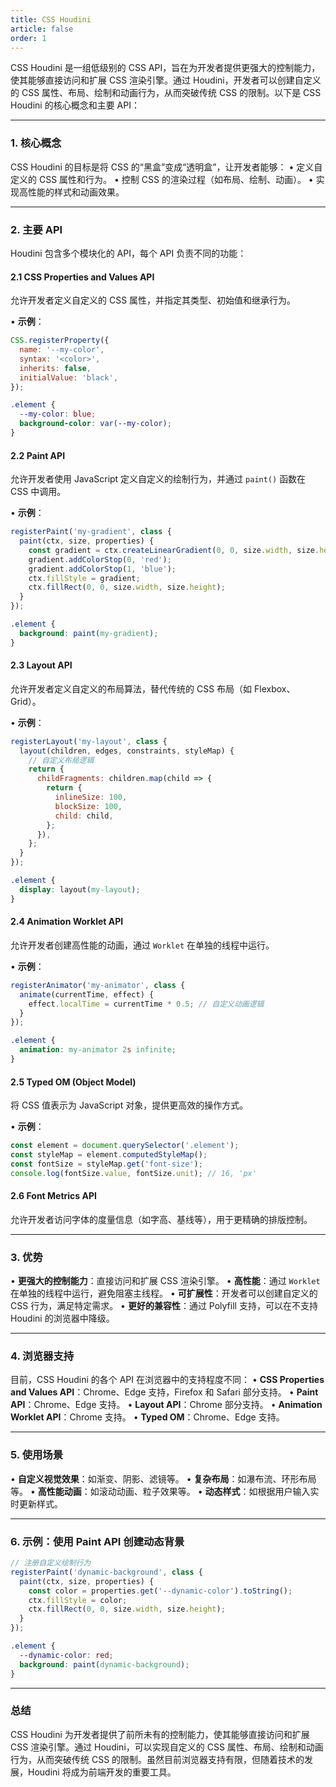 ```yaml
---
title: CSS Houdini
article: false
order: 1
---
```


CSS Houdini 是一组低级别的 CSS API，旨在为开发者提供更强大的控制能力，使其能够直接访问和扩展 CSS 渲染引擎。通过 Houdini，开发者可以创建自定义的 CSS 属性、布局、绘制和动画行为，从而突破传统 CSS 的限制。以下是 CSS Houdini 的核心概念和主要 API：

---

### **1. 核心概念**
CSS Houdini 的目标是将 CSS 的“黑盒”变成“透明盒”，让开发者能够：
• 定义自定义的 CSS 属性和行为。
• 控制 CSS 的渲染过程（如布局、绘制、动画）。
• 实现高性能的样式和动画效果。

---

### **2. 主要 API**
Houdini 包含多个模块化的 API，每个 API 负责不同的功能：

#### **2.1 CSS Properties and Values API**
允许开发者定义自定义的 CSS 属性，并指定其类型、初始值和继承行为。

• **示例**：
  ```javascript
  CSS.registerProperty({
    name: '--my-color',
    syntax: '<color>',
    inherits: false,
    initialValue: 'black',
  });
  ```
  ```css
  .element {
    --my-color: blue;
    background-color: var(--my-color);
  }
  ```

#### **2.2 Paint API**
允许开发者使用 JavaScript 定义自定义的绘制行为，并通过 `paint()` 函数在 CSS 中调用。

• **示例**：
  ```javascript
  registerPaint('my-gradient', class {
    paint(ctx, size, properties) {
      const gradient = ctx.createLinearGradient(0, 0, size.width, size.height);
      gradient.addColorStop(0, 'red');
      gradient.addColorStop(1, 'blue');
      ctx.fillStyle = gradient;
      ctx.fillRect(0, 0, size.width, size.height);
    }
  });
  ```
  ```css
  .element {
    background: paint(my-gradient);
  }
  ```

#### **2.3 Layout API**
允许开发者定义自定义的布局算法，替代传统的 CSS 布局（如 Flexbox、Grid）。

• **示例**：
  ```javascript
  registerLayout('my-layout', class {
    layout(children, edges, constraints, styleMap) {
      // 自定义布局逻辑
      return {
        childFragments: children.map(child => {
          return {
            inlineSize: 100,
            blockSize: 100,
            child: child,
          };
        }),
      };
    }
  });
  ```
  ```css
  .element {
    display: layout(my-layout);
  }
  ```

#### **2.4 Animation Worklet API**
允许开发者创建高性能的动画，通过 `Worklet` 在单独的线程中运行。

• **示例**：
  ```javascript
  registerAnimator('my-animator', class {
    animate(currentTime, effect) {
      effect.localTime = currentTime * 0.5; // 自定义动画逻辑
    }
  });
  ```
  ```css
  .element {
    animation: my-animator 2s infinite;
  }
  ```

#### **2.5 Typed OM (Object Model)**
将 CSS 值表示为 JavaScript 对象，提供更高效的操作方式。

• **示例**：
  ```javascript
  const element = document.querySelector('.element');
  const styleMap = element.computedStyleMap();
  const fontSize = styleMap.get('font-size');
  console.log(fontSize.value, fontSize.unit); // 16, 'px'
  ```

#### **2.6 Font Metrics API**
允许开发者访问字体的度量信息（如字高、基线等），用于更精确的排版控制。

---

### **3. 优势**
• **更强大的控制能力**：直接访问和扩展 CSS 渲染引擎。
• **高性能**：通过 `Worklet` 在单独的线程中运行，避免阻塞主线程。
• **可扩展性**：开发者可以创建自定义的 CSS 行为，满足特定需求。
• **更好的兼容性**：通过 Polyfill 支持，可以在不支持 Houdini 的浏览器中降级。

---

### **4. 浏览器支持**
目前，CSS Houdini 的各个 API 在浏览器中的支持程度不同：
• **CSS Properties and Values API**：Chrome、Edge 支持，Firefox 和 Safari 部分支持。
• **Paint API**：Chrome、Edge 支持。
• **Layout API**：Chrome 部分支持。
• **Animation Worklet API**：Chrome 支持。
• **Typed OM**：Chrome、Edge 支持。

---

### **5. 使用场景**
• **自定义视觉效果**：如渐变、阴影、滤镜等。
• **复杂布局**：如瀑布流、环形布局等。
• **高性能动画**：如滚动动画、粒子效果等。
• **动态样式**：如根据用户输入实时更新样式。

---

### **6. 示例：使用 Paint API 创建动态背景**
```javascript
// 注册自定义绘制行为
registerPaint('dynamic-background', class {
  paint(ctx, size, properties) {
    const color = properties.get('--dynamic-color').toString();
    ctx.fillStyle = color;
    ctx.fillRect(0, 0, size.width, size.height);
  }
});
```
```css
.element {
  --dynamic-color: red;
  background: paint(dynamic-background);
}
```

---

### **总结**
CSS Houdini 为开发者提供了前所未有的控制能力，使其能够直接访问和扩展 CSS 渲染引擎。通过 Houdini，可以实现自定义的 CSS 属性、布局、绘制和动画行为，从而突破传统 CSS 的限制。虽然目前浏览器支持有限，但随着技术的发展，Houdini 将成为前端开发的重要工具。
